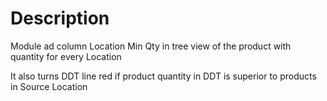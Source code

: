 Description
===========

Module ad column Location Min Qty in tree view of the product with quantity for every Location

It also turns DDT line red if product quantity in DDT is superior to products in Source Location
